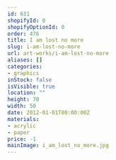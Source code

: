 ```yaml
---
id: 631
shopifyId: 0
shopifyOptionId: 0
order: 476
title: I am lost no more
slug: i-am-lost-no-more
url: art-works/i-am-lost-no-more
aliases: []
categories:
- graphics
inStock: false
isVisible: true
location: ""
height: 70
width: 50
date: 2012-01-01T00:00:00Z
materials:
- acrylic
- paper
price: -1
mainImage: i_am_lost_no_more.jpg
---
```

